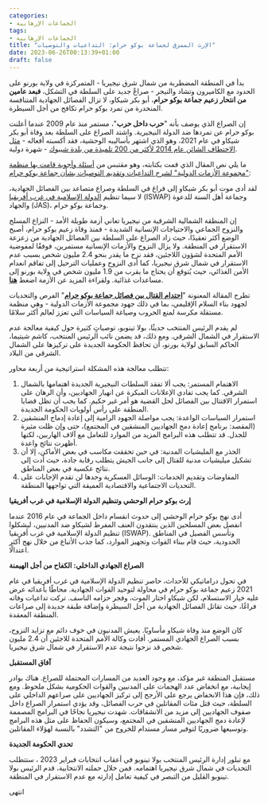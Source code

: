 ```yaml
---
categories:
- الجماعات الإرهابية
tags:
- الجماعات الإرهابية
title: "الإرث الممزق لجماعة بوكو حرام: التداعيات والتوصيات"
date: 2023-06-26T00:13:39+01:00
draft: false
---
```

بدأ في المنطقة المضطربة من شمال شرق نيجيريا - المتمركزة في ولاية بورنو على الحدود مع الكاميرون وتشاد والنيجر - صراعٌ جديد على السلطة في التشكل، **فبعد عامين من انتحار زعيم جماعة بوكو حرام**، أبو بكر شيكاو، لا تزال الفصائل الجهادية المتنافسة المنحدرة من تمرد بوكو حرام تكافح من أجل السيطرة. 

إن الصراع الذي يوصف بأنه "**حرب داخل حرب**"، مستمر منذ عام 2009 عندما أعلنت بوكو حرام عن تمردها ضد الدولة النيجيرية. واشتد الصراع على السلطة بعد وفاة أبو بكر شيكاو في عام 2021، وهو الذي اشتهر بأساليبه الوحشية، فقد أكسبته أفعاله - [مثل الاختطاف الشائن عام 2014 لأكثر من 200 تلميذة من بلدة شيبوك](https://www.dni.gov/nctc/groups/boko_haram.html) - شهرة دولية.

ما يلي نص المقال الذي قمت بكتابته، وهو مقتبس من [أسئلة وأجوبة قامت بها منظمة "مجموعة الأزمات الدولية" لشرح التداعيات وتقديم التوصيات بشأن جماعة بوكو حرام](https://www.crisisgroup.org/africa/west-africa/nigeria/fighting-among-boko-haram-splinters-rages): 

لقد أدى موت أبو بكر شيكاو إلى فراغ في السلطة وصراع متصاعد بين الفصائل الجهادية، لا سيما تنظيم [الدولة الإسلامية في غرب أفريقيا](https://rewardsforjustice.net/ar/rewards/الدولة-الإسلامية-في-ولاية-غرب-إفريقيا-i/) (ISWAP) وجماعة أهل السنة للدعوة والجهاد (JAS)، وجماعة بوكو حرام.

إن المنطقة الشمالية الشرقية من نيجيريا تعاني أزمة طويلة الأمد - النزاع المسلح والنزوح الجماعي والاحتياجات الإنسانية الشديدة - فمنذ وفاة زعيم بوكو حرام، أصبح الوضع أكثر تعقيدًا، حيث زاد الصراع على السلطة بين الفصائل الجهادية من زعزعة الاستقرار في المنطقة. ولا يزال النزوح والأزمات الإنسانية مستمرين، فوفقًا لمفوضية الأمم المتحدة لشؤون اللاجئين، فقد نزح ما يقدر بنحو 2.4 مليون شخص بسبب عدم الاستقرار في شمال شرق نيجيريا، كما أدى النزوح وعمليات الترحيل إلى تفاقم انعدام الأمن الغذائي، حيث يُتوقع أن يحتاج ما يقرب من 1.9 مليون شخص في ولاية بورنو إلى مساعدات غذائية. ولقراءة المزيد عن الأزمة اضغط **[هنا](https://nigeria.un.org/en/137079-cost-hunger-north-east-nigeria)**.

تطرح المقالة المعنونة "**[احتدام القتال بين فصائل جماعة بوكو حرام](https://www.crisisgroup.org/africa/west-africa/nigeria/fighting-among-boko-haram-splinters-rages)**" الفرص والتحديات لجهود بناء السلام الإقليمي، بما في ذلك جهود مجموعة الأزمات الدولية - وهي منظمة مستقلة مكرسة لمنع الحروب وصياغة السياسات التي تعزز لعالم أكثر سلامًا. 

لم يقدم الرئيس المنتخب حديثًا، بولا تينوبو، توصياتٍ كثيرة حول كيفية معالجة عدم الاستقرار في الشمال الشرقي. ومع ذلك، قد يضمن نائب الرئيس المنتخب، كاشم شيتيما، الحاكم السابق لولاية بورنو، أن تحافظ الحكومة الجديدة على تركيزها على الشمال الشرقي من البلاد.

تتطلب معالجة هذه المشكلة استراتيجية من أربعة محاور:

1. الاهتمام المستمر: يجب ألا تفقد السلطات النيجيرية الجديدة اهتمامها بالشمال الشرقي. كما يجب تفادي الإعلانات المبكرة عن انهيار الجهاديين، وأن الرهان على استمرار الاقتتال بين الفصائل لحل القضية هو أمر غير حكيم. كما يجب أن تظل قضايا المنطقة على رأس أولويات الحكومة الجديدة.
2. استمرار السياسات الواعدة: يجب مواصلة الجهود الرامية إلى إعادة إدماج المنشقين (المقصد: برنامج إعادة دمج الجهاديين المنشقين في المجتمع)، حتى وإن ظلت مثيرة للجدل. قد تتطلب هذه البرامج المزيد من الموارد للتعامل مع آلاف الهاربين، لكنها أظهرت نتائج واعدة.
3. الحذر مع المليشيات المدنية: في حين تحققت مكاسب في بعض الأماكن، إلا أن تشكيل ميليشيات مدنية للقتال إلى جانب الجيش يتطلب رقابة جادة، حيث أدت إلى نتائج عكسية في بعض المناطق.
4. المفاوضات وتقديم الخدمات: الوسائل العسكرية وحدها لن تقدم الإجابات على التحديات الاجتماعية والاقتصادية العميقة التي تواجهها المنطقة.


**إرث بوكو حرام الوحشي وتنظيم الدولة الإسلامية في غرب أفريقيا**

أدى نهج بوكو حرام الوحشي إلى حدوث انقسام داخل الجماعة في عام 2016 عندما انفصل بعض المسلحين الذين ينتقدون العنف المفرط لشيكاو ضد المدنيين، ليشكلوا تنظيم الدولة الإسلامية في غرب أفريقيا (ISWAP). وتأسس الفصيل في المناطق الحدودية، حيث قام ببناء القوات وتجهيز الموارد، كما جذب الأتباع من خلال نهج أكثر اعتدالًا.

**الصراع الجهادي الداخلي: الكفاح من أجل الهيمنة**

في تحول دراماتيكي للأحداث، حاصر تنظيم الدولة الإسلامية في غرب أفريقيا في عام 2021 زعيم جماعة بوكو حرام في محاولة لتوحيد القوات الجهادية. محاطًا بأعدائه عرض عليه خيار الاستسلام، لكن شيكاو اختار الموت، وفجر حزامه الناسف. تركت تداعيات وفاته فراغًا، حيث تقاتل الفصائل الجهادية من أجل السيطرة وإضافة طبقة جديدة إلى صراعات المنطقة المعقدة.

كان الوضع منذ وفاة شيكاو مأساويًا. يعيش المدنيون في خوف دائم مع تزايد النزوح، بسبب الصراع الجهادي المستمر. أفادت وكالة الأمم المتحدة للاجئين أن 2.4 مليون شخص قد نزحوا نتيجة عدم الاستقرار في شمال شرق نيجيريا.

**آفاق المستقبل**

مستقبل المنطقة غير مؤكد، مع وجود العديد من المسارات المحتملة للصراع. هناك بوادر إيجابية، مع انخفاض عدد الهجمات على المدنيين والقوات الحكومية بشكل ملحوظ. ومع ذلك، فإن هذا الانخفاض يرجع على الأرجح إلى تركيز الجهاديين على صراعهم الداخلي على السلطة، حيث قتل مئات المقاتلين في حرب الفصائل، وقد يؤدي استمرار الصراع داخل صفوف الجهاديين إلى مزيد من الانشقاقات.
شهدت نيجيريا نجاحًا في البرامج المصممة لإعادة دمج الجهاديين المنشقين في المجتمع، وسيكون الحفاظ على مثل هذه البرامج وتوسيعها ضروريًا لتوفير مسار مستدام للخروج من "التشدد" بالنسبة لهؤلاء المقاتلين.

**تحدي الحكومة الجديدة**

مع تبلور إدارة الرئيس المنتخب بولا تينوبو في أعقاب انتخابات فبراير 2023 ، ستتطلب التحديات في شمال شرق نيجيريا اهتمامه. فمن خلال حملته الانتخابية، قدم الرئيس بولا تينوبو القليل من التبصر في كيفية تعامل إدارته مع عدم الاستقرار في المنطقة.

انتهى

